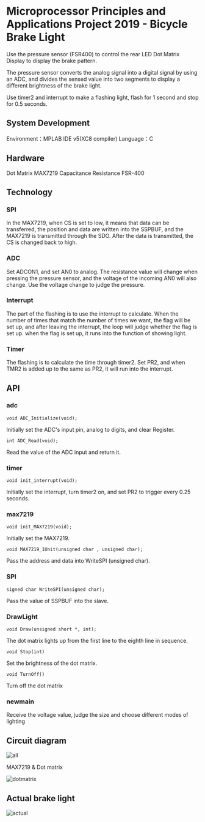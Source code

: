 # Microprocessor Principles and Applications Project 2019 - Bicycle Brake Light

Use the pressure sensor (FSR400) to control the rear LED Dot Matrix Display to display the brake pattern.

The pressure sensor converts the analog signal into a digital signal by using an ADC, and divides the sensed value into two segments to display a different brightness of the brake light. 

Use timer2 and interrupt to make a flashing light, flash for 1 second and stop for 0.5 seconds.

## System Development
Environment：MPLAB IDE v5(XC8 compiler)
Language：C

## Hardware
Dot Matrix
MAX7219
Capacitance
Resistance
FSR-400

## Technology
### SPI
In the MAX7219, when CS is set to low, it means that data can be transferred, the position and data are written into the SSPBUF, and the MAX7219 is transmitted through the SDO. After the data is transmitted, the CS is changed back to high.

### ADC
Set ADCON1, and set AN0 to analog. 
The resistance value will change when pressing the pressure sensor, and the voltage of the incoming AN0 will also change. Use the voltage change to judge the pressure.

### Interrupt
The part of the flashing is to use the interrupt to calculate. When the number of times that match the number of times we want, the flag will be set up, and after leaving the interrupt, the loop will judge whether the flag is set up. when the flag is set up, it runs into the function of showing light.

### Timer
The flashing is to calculate the time through timer2. Set PR2, and when TMR2 is added up to the same as PR2, it will run into the interrupt.

## API

### adc
```void ADC_Initialize(void);```

Initially set the ADC's input pin, analog to digits, and clear Register.

```int ADC_Read(void);```

Read the value of the ADC input and return it.

### timer
```void init_interrupt(void);```

Initially set the interrupt, turn timer2 on, and set PR2 to trigger every 0.25 seconds.

### max7219
```void init_MAX7219(void);```

Initially set the MAX7219.

```void MAX7219_1Unit(unsigned char , unsigned char);```

Pass the address and data into WriteSPI (unsigned char).

### SPI
```signed char WriteSPI(unsigned char);```

Pass the value of SSPBUF into the slave.

### DrawLight
```void Draw(unsigned short *, int);```

The dot matrix lights up from the first line to the eighth line in sequence.

```void Stop(int)```

Set the brightness of the dot matrix.

```void TurnOff()```

Turn off the dot matrix

### newmain

Receive the voltage value, judge the size and choose different modes of lighting

## Circuit diagram
![all](./img/Circuit_diagram.png)

MAX7219 & Dot matrix 

![dotmatrix](./img/Circuit_diagram_dotmatrix.png)

## Actual brake light
![actual](./img/rearbicycle.png)